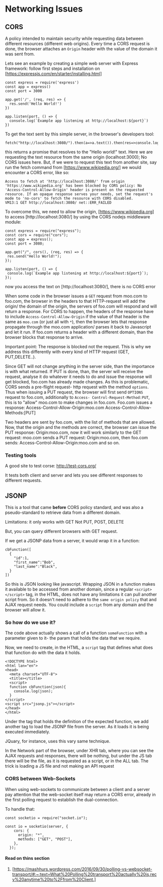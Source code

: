 # Networking Issues

## CORS

A policy intended to maintain security while requesting data between different resources (different web origins).
Every time a CORS request is done, the browser attaches an `Origin` header with the value of the domain it was sent from.

Lets see an example by creating a simple web server with Express framework:
follow first steps and installation on [https://expressjs.com/en/starter/installing.html]

```
const express = require('express')
const app = express()
const port = 3000

app.get('/', (req, res) => {
  res.send('Hello World!')
})

app.listen(port, () => {
  console.log(`Example app listening at http://localhost:${port}`)
})
```

To get the text sent by this simple server, in the browser's developers tool:

```
fetch("http://localhost:3080/").then(a=>a.text()).then(res=>console.log(res));
```

this returns a promise that resolves to the "Hello world!" text.
Here we are requesting the text resource from the same origin (localhost:3000); No CORS issues here.
But, if we were to request this text from another site, say run the fetch command from [https://www.wikipedia.org/] we would encounter a CORS error, like so:

```
Access to fetch at 'http://localhost:3080/' from origin 'https://www.wikipedia.org' has been blocked by CORS policy: No 'Access-Control-Allow-Origin' header is present on the requested resource. If an opaque response serves your needs, set the request's mode to 'no-cors' to fetch the resource with CORS disabled.
VM13:1 GET http://localhost:3080/ net::ERR_FAILED
```

To overcome this, we need to allow the origin, [https://www.wikipedia.org] to access [http://localhost:3080/] by using the CORS nodejs middleware module:

```
const express = require("express");
const cors = require("cors");
const app = express();
const port = 3080;

app.get("/", cors(), (req, res) => {
 res.send("Hello World!");
});

app.listen(port, () => {
 console.log(`Example app listening at http://localhost:${port}`);
});
```

now you access the text on [http://localhost:3080/], there is no CORS error

When some code in the browser issues a `GET` request from moo.com to foo.com, the browser in the headers to that HTTP-request will add the origin/ the domain of the origin, the servers of foo.com will respond and will return a response. For CORS to happen, the headers of the response have to include `Access-Control-Allow-Origin` if the value of that header is the same as `moo.com` (or just all with `*`), then the browser lets that response propagate through the moo.com application/ parses it back to Javascript and let it run.
If foo.com returns a header with a different domain, than the browser blocks that response to arrive.

Important point: The response is blocked not the request. This is why we address this differently with every kind of HTTP request (GET, PUT,DELETE..).

Since GET will not change anything in the server side, than the importance is with what returned.
If PUT is done, than, the server will receive the request, analyse it do whatever it needs to do and issue the response will get blocked, foo.com has already made changes. As this is problematic, CORS sends a pre-flight request- http request with the method `options`. Thus when issuing a PUT request, the browser will first send `OPTIONS` request to foo.com, additionally to `Access- Control-Request-Method:PUT`, this is to "allow" moo.com to make changes in foo.com.
Foo.com issues a response:
Access-Control-Allow-Origin:moo.com
Access-Control-Allow-Methods:[PUT]

Two headers are sent by foo.com, with the list of methods that are allowed.
Now, that the origin and the methods are correct, the browser can issue the PUT response: Origin:moo.com, now it will work similarly to the GET request:
moo.com sends a PUT request: Origin:moo.com, then foo.com sends: Access-Control-Allow-Origin:moo.com
and so on.

### Testing tools

A good site to test corse: <http://test-cors.org/>

It tests both client and server and lets you see different responses to different requests.

## JSONP

This is a tool that came **before** CORS policy standard, and was also a pseudo-standard to retrieve data from a different domain.

Limitations: it only works with GET Not PUT, POST, DELETE

But, you can query different browsers with GET request.

If we get a JSONP data from a server, it would wrap it in a function:

```
cbFunction([
  {
    "id":1,
    "first_name":"Bob",
    "last_name":"Black",
  }
])

```

So this is JSON looking like javascript.
Wrapping JSON in a function makes it available to be accessed from another domain, since a regular `<script></script>` tag, in the HTML, does not have any limitations it can pull another script from. So it doesn't need to adhere to the `same origin policy` that and AJAX request needs. You could include a `script` from any domain and the browser will allow it.

### So how do we use it?

The code above actually shows a call of a function `someFunction` with a parameter given to it- the param that holds the data that we require.

Now, we need to create, in the HTML, a `script` tag that defines what does that function do with the data it holds.

```
<!DOCTYPE html>
<html lan="en">
<head>
  <meta charset="UTF-8">
  <title></title>
  <script>
  function cbFunction(json){
    console.log(json);
  }
</script>
<script src="jsonp.js"></script>
</head>
</html>

```

Under the tag that holds the definition of the expected function, we add another tag to load the JSONP file from the server. As it loads it is being executed immediately.

JQuary, for instance, uses this vary same technique.

In the Network part of the browser, under XHR tab, where you can see the AJAX requests and responses, there will be nothing, but under the JS tab there will be the file, as it is requested as a script, or in the ALL tab.
The trick is loading a JS file and not making an API request

### CORS between Web-Sockets

When using web-sockets to communicate between a client and a server pay attention that the web-socket itself may return a CORS error, already in the first polling request to establish the dual-connection.

To handle that:

```
const socketio = require("socket.io");

const io = socketio(server, {
    cors: {
      origin: "*",
      methods: ["GET", "POST"],
    },
  });
```

#### Read on thins section

1. [https://mashhurs.wordpress.com/2016/09/30/polling-vs-websocket-transport/#:~:text=What%20Polling%20transport%20actually%20is,recv%20anytime%20to%2Ffrom%20Client.]

